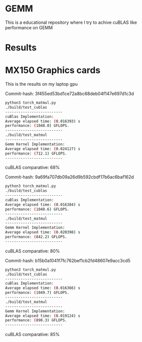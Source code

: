 # GEMM
This is a educational repository where I try to achive cuBLAS like
performance on GEMM
# Results
# MX150 Graphics cards
This is the results on my laptop gpu

Commit-hash: 3f455ed53bd1ce72a8bc68deb04f147e697d1c3d
```sh
python3 torch_matmul.py
./build/test_cublas
--------------------------
cuBlas Implementation:
Average elapsed time: (0.016393) s
performance: (1048.0) GFLOPS.
--------------------------
./build/test_matmul
--------------------------
Gemm Kernel Implementation:
Average elapsed time: (0.024127) s
performance: (712.1) GFLOPS.
--------------------------
```
cuBLAS comparative: 68%  

Commit-hash: 9a69fa707db09a26d9b592cbdf17b6ac6baf162d
```sh
python3 torch_matmul.py
./build/test_cublas
--------------------------
cuBlas Implementation:
Average elapsed time: (0.016384) s
performance: (1048.6) GFLOPS.
--------------------------
./build/test_matmul
--------------------------
Gemm Kernel Implementation:
Average elapsed time: (0.020398) s
performance: (842.2) GFLOPS.
--------------------------
```
cuBLAS comparative: 80%  

Commit-hash: b15b0a1041f7fc762bef1cb2fd48607e9acc3cd5
```sh
python3 torch_matmul.py
./build/test_cublas
--------------------------
cuBlas Implementation:
Average elapsed time: (0.016366) s
performance: (1049.7) GFLOPS.
--------------------------
./build/test_matmul
--------------------------
Gemm Kernel Implementation:
Average elapsed time: (0.019124) s
performance: (898.3) GFLOPS.
--------------------------
```
cuBLAS comparative: 85%  
